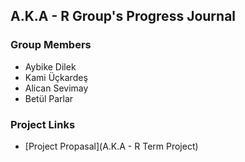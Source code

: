 
## **A.K.A - R**  Group's Progress Journal

### Group Members

- Aybike Dilek
- Kami Üçkardeş
- Alican Sevimay
- Betül Parlar

### Project Links
- [Project Propasal](A.K.A - R Term Project)